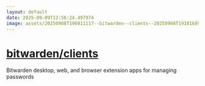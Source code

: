```yaml
---
layout: default
date: 2025-09-09T12:56:24.497974
image: assets/20250908T190811117--bitwarden--clients--20250908T191016890--cropped.png
---
```


# [bitwarden/clients](https://github.com/bitwarden/clients)

Bitwarden desktop, web, and browser extension apps for managing passwords
